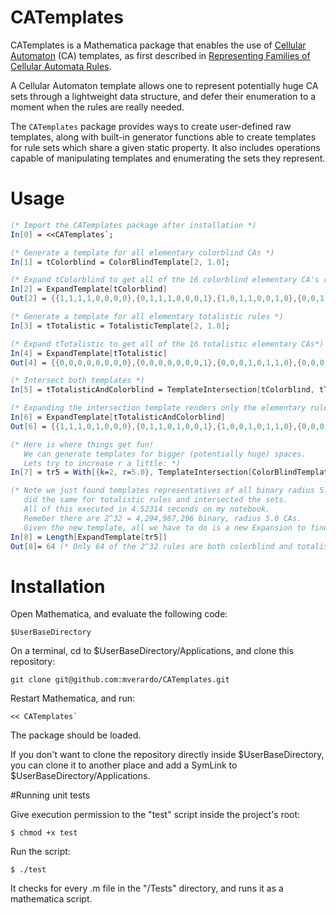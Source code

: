 # CATemplates

CATemplates is a Mathematica package that enables the use of [Cellular Automaton](http://en.wikipedia.org/wiki/Cellular_automaton) (CA) templates, as first described in [Representing Families of Cellular Automata Rules](http://www.mathematica-journal.com/2014/08/representing-families-of-cellular-automata-rules/).

A Cellular Automaton template allows one to represent potentially huge CA sets through a lightweight data structure, and defer their enumeration to a moment when the rules are really needed.

The `CATemplates` package provides ways to create user-defined raw templates, along with built-in generator functions able to create templates for rule sets which share a given static property. It also includes operations capable of manipulating templates and enumerating the sets they represent. 
# Usage

```Mathematica
(* Import the CATemplates package after installation *)
In[0] = <<CATemplates`;

(* Generate a template for all elementary colorblind CAs *)
In[1] = tColorblind = ColorBlindTemplate[2, 1.0];

(* Expand tColorblind to get all of the 16 colorblind elementary CA's rule tables (in k-ary form)*)
In[2] = ExpandTemplate[tColorblind]
Out[2] = {{1,1,1,1,0,0,0,0},{0,1,1,1,0,0,0,1},{1,0,1,1,0,0,1,0},{0,0,1,1,0,0,1,1},{1,1,0,1,0,1,0,0},{0,1,0,1,0,1,0,1},{1,0,0,1,0,1,1,0},{0,0,0,1,0,1,1,1},{1,1,1,0,1,0,0,0},{0,1,1,0,1,0,0,1},{1,0,1,0,1,0,1,0},{0,0,1,0,1,0,1,1},{1,1,0,0,1,1,0,0},{0,1,0,0,1,1,0,1},{1,0,0,0,1,1,1,0},{0,0,0,0,1,1,1,1}}

(* Generate a template for all elementary totalistic rules *)
In[3] = tTotalistic = TotalisticTemplate[2, 1.0];

(* Expand tTotalistic to get all of the 16 totalistic elementary CAs*)
In[4] = ExpandTemplate[tTotalistic]
Out[4] = {{0,0,0,0,0,0,0,0},{0,0,0,0,0,0,0,1},{0,0,0,1,0,1,1,0},{0,0,0,1,0,1,1,1},{0,1,1,0,1,0,0,0},{0,1,1,0,1,0,0,1},{0,1,1,1,1,1,1,0},{0,1,1,1,1,1,1,1},{1,0,0,0,0,0,0,0},{1,0,0,0,0,0,0,1},{1,0,0,1,0,1,1,0},{1,0,0,1,0,1,1,1},{1,1,1,0,1,0,0,0},{1,1,1,0,1,0,0,1},{1,1,1,1,1,1,1,0},{1,1,1,1,1,1,1,1}}

(* Intersect both templates *)
In[5] = tTotalisticAndColorblind = TemplateIntersection[tColorblind, tTotalistic];

(* Expanding the intersection template renders only the elementary rules which are both totalistic and colorblind *)
In[6] = ExpandTemplate[tTotalisticAndColorblind]
Out[6] = {{1,1,1,0,1,0,0,0},{0,1,1,0,1,0,0,1},{1,0,0,1,0,1,1,0},{0,0,0,1,0,1,1,1}}

(* Here is where things get fun!
   We can generate templates for bigger (potentially huge) spaces.
   Lets try to increase r a little: *)
In[7] = tr5 = With[{k=2, r=5.0}, TemplateIntersection[ColorBlindTemplate[k, r], TotalisticTemplate[k, r]]];

(* Note we just found templates representatives of all binary radius 5.0 colorblind rules,
   did the same for totalistic rules and intersected the sets.
   All of this executed in 4.52314 seconds on my notebook. 
   Remeber there are 2^32 = 4,294,967,296 binary, radius 5.0 CAs. 
   Given the new template, all we have to do is a new Expansion to find out how many rules are both totalistic and coloblind in this huge space. *)
In[8] = Length[ExpandTemplate[tr5]]
Out[8]= 64 (* Only 64 of the 2^32 rules are both colorblind and totalistic. *)
```

# Installation

<!---
http://mathematica.stackexchange.com/questions/303/custom-package-development-basic-steps
--->

Open Mathematica, and evaluate the following code:
    
    $UserBaseDirectory
    
On a terminal, cd to $UserBaseDirectory/Applications, and clone this repository:

    git clone git@github.com:mverardo/CATemplates.git

Restart Mathematica, and run:

    << CATemplates`

The package should be loaded.

If you don't want to clone the repository directly inside $UserBaseDirectory, you can clone it to another place and add a SymLink to $UserBaseDirectory/Applications.

#Running unit tests

Give execution permission to the "test" script inside the project's root:

    $ chmod +x test

Run the script:

    $ ./test

It checks for every .m file in the "/Tests" directory, and runs it as a mathematica script.

